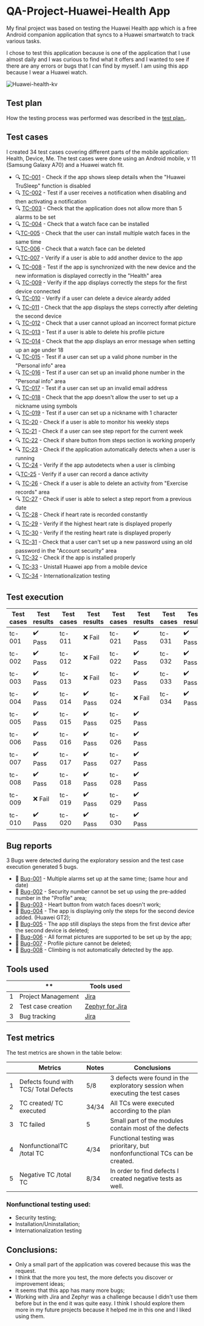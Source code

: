 # **QA-Project-Huawei-Health App**

My final project was based on testing the Huawei Health app which is a free Android companion application that syncs to a Huawei smartwatch to track various tasks.

I chose to test this application because is one of the application that I use almost daily and I was curious to find what it offers and I wanted to see if there are any errors or bugs that I can find by myself. I am using this app because I wear a Huawei watch. 

![Huawei-health-kv](https://user-images.githubusercontent.com/110250127/204929801-986c8fa1-bee6-4ae2-9a02-4ae61612ccb8.jpg)

## **Test plan**

How the testing process was performed was described in the [test plan.](https://github.com/AlexandraAncaGabor/QA-Project-Huawei-Health/blob/feature/refactoring/test-plan.md). 

## **Test cases**

I created 34 test cases covering different parts of the mobile application: Health, Device, Me.
The test cases were done using an Android mobile, v 11 (Samsung Galaxy A70) and a Huawei watch fit.

- 🔍 [TC-001](https://github.com/AlexandraAncaGabor/QA-Project-Huawei-Health/blob/feature/refactoring/test-cases/tc-001.md) - Check if the app shows sleep details when the "Huawei TruSleep" function is disabled
- 🔍 [TC-002](https://github.com/AlexandraAncaGabor/QA-Project-Huawei-Health/blob/feature/refactoring/test-cases/tc-002.md) - Test if a user receives a notification when disabling and then activating a notification
- 🔍 [TC-003](https://github.com/AlexandraAncaGabor/QA-Project-Huawei-Health/blob/feature/refactoring/test-cases/tc-003.md) - Check that the application does not allow more than 5 alarms to be set
- 🔍 [TC-004](https://github.com/AlexandraAncaGabor/QA-Project-Huawei-Health/blob/feature/refactoring/test-cases/tc-004.md) - Check that a watch face can be installed
- 🔍[TC-005](https://github.com/AlexandraAncaGabor/QA-Project-Huawei-Health/blob/feature/refactoring/test-cases/tc-005.md) - Check that the user can install multiple watch faces in the same time
- 🔍[TC-006](https://github.com/AlexandraAncaGabor/QA-Project-Huawei-Health/blob/feature/refactoring/test-cases/tc-006.md) - Check that a watch face can be deleted
- 🔍[TC-007](https://github.com/AlexandraAncaGabor/QA-Project-Huawei-Health/blob/feature/refactoring/test-cases/tc-007.md) - Verify if a user is able to add another device to the app
- 🔍 [TC-008](https://github.com/AlexandraAncaGabor/QA-Project-Huawei-Health/blob/feature/refactoring/test-cases/tc-008.md) - Test if the app is synchronized with the new device and the new information is displayed correctly in the "Health" area
- 🔍 [TC-009](https://github.com/AlexandraAncaGabor/QA-Project-Huawei-Health/blob/feature/refactoring/test-cases/tc-009.md) - Verify if the app displays correctly the steps for the first device connected
- 🔍 [TC-010](https://github.com/AlexandraAncaGabor/QA-Project-Huawei-Health/blob/feature/refactoring/test-cases/tc-010.md) - Verify if a user can delete a device aleardy added
- 🔍 [TC-011](https://github.com/AlexandraAncaGabor/QA-Project-Huawei-Health/blob/feature/refactoring/test-cases/tc-011.md) - Check that the app displays the steps correctly after deleting the second device
- 🔍 [TC-012](https://github.com/AlexandraAncaGabor/QA-Project-Huawei-Health/blob/feature/refactoring/test-cases/tc-012.md) - Check that a user cannot upload an incorrect format picture
- 🔍 [TC-013](https://github.com/AlexandraAncaGabor/QA-Project-Huawei-Health/blob/feature/refactoring/test-cases/tc-013.md) - Test if a user is able to delete his profile picture
- 🔍 [TC-014](https://github.com/AlexandraAncaGabor/QA-Project-Huawei-Health/blob/feature/refactoring/test-cases/tc-014.md) - Check that the app displays an error message when setting up an age under 18
- 🔍 [TC-015](https://github.com/AlexandraAncaGabor/QA-Project-Huawei-Health/blob/feature/refactoring/test-cases/tc-015.md) - Test if a user can set up a valid phone number in the "Personal info" area
- 🔍 [TC-016](https://github.com/AlexandraAncaGabor/QA-Project-Huawei-Health/blob/feature/refactoring/test-cases/tc-016.md) - Test if a user can set up an invalid phone number in the "Personal info" area
- 🔍 [TC-017](https://github.com/AlexandraAncaGabor/QA-Project-Huawei-Health/blob/feature/refactoring/test-cases/tc-017.md) - Test if a user can set up an invalid email address
- 🔍 [TC-018](https://github.com/AlexandraAncaGabor/QA-Project-Huawei-Health/blob/feature/refactoring/test-cases/tc-018.md) - Check that the app doesn't allow the user to set up a nickname using symbols
- 🔍 [TC-019](https://github.com/AlexandraAncaGabor/QA-Project-Huawei-Health/blob/feature/refactoring/test-cases/tc-019.md) - Test if a user can set up a nickname with 1 character
- 🔍 [TC-20](https://github.com/AlexandraAncaGabor/QA-Project-Huawei-Health/blob/feature/refactoring/test-cases/tc-020.md) - Check if a user is able to monitor his weekly steps
- 🔍 [TC-21](https://github.com/AlexandraAncaGabor/QA-Project-Huawei-Health/blob/feature/refactoring/test-cases/tc-021.md) - Check if a user can see step report for the current week
- 🔍 [TC-22](https://github.com/AlexandraAncaGabor/QA-Project-Huawei-Health/blob/feature/refactoring/test-cases/tc-022.md) - Check if share button from steps section is working properly
- 🔍 [TC-23](https://github.com/AlexandraAncaGabor/QA-Project-Huawei-Health/blob/feature/refactoring/test-cases/tc-023.md) - Check if the application automatically detects when a user is running
- 🔍 [TC-24](https://github.com/AlexandraAncaGabor/QA-Project-Huawei-Health/blob/feature/refactoring/test-cases/tc-024.md) - Verify if the app autodetects when a user is climbing
- 🔍[TC-25](https://github.com/AlexandraAncaGabor/QA-Project-Huawei-Health/blob/feature/refactoring/test-cases/tc-025.md) - Verify if a user can record a dance activity
- 🔍 [TC-26](https://github.com/AlexandraAncaGabor/QA-Project-Huawei-Health/blob/feature/refactoring/test-cases/tc-026.md) - Check if a user is able to delete an activity from "Exercise records" area
- 🔍 [TC-27](https://github.com/AlexandraAncaGabor/QA-Project-Huawei-Health/blob/feature/refactoring/test-cases/tc-027.md) - Check if user is able to select a step report from a previous date
- 🔍 [TC-28](https://github.com/AlexandraAncaGabor/QA-Project-Huawei-Health/blob/feature/refactoring/test-cases/tc-028.md) - Check if heart rate is recorded constantly
- 🔍 [TC-29](https://github.com/AlexandraAncaGabor/QA-Project-Huawei-Health/blob/feature/refactoring/test-cases/tc-029.md) - Verify if the highest heart rate is displayed properly
- 🔍 [TC-30](https://github.com/AlexandraAncaGabor/QA-Project-Huawei-Health/blob/feature/refactoring/test-cases/tc-030.md) - Verify if the resting heart rate is displayed properly
- 🔍 [TC-31](https://github.com/AlexandraAncaGabor/QA-Project-Huawei-Health/blob/feature/refactoring/test-cases/tc-031.md) - Check that a user can't set up a new password using an old password in the "Account security" area
- 🔍 [TC-32](https://github.com/AlexandraAncaGabor/QA-Project-Huawei-Health/blob/feature/refactoring/test-cases/tc-032.md) - Check if the app is installed properly
- 🔍 [TC-33](https://github.com/AlexandraAncaGabor/QA-Project-Huawei-Health/blob/feature/refactoring/test-cases/tc-033.md) - Unistall Huawei app from a mobile device
- 🔍 [TC-34](https://github.com/AlexandraAncaGabor/QA-Project-Huawei-Health/blob/feature/refactoring/test-cases/tc-034.md) - Internationalization testing

## **Test execution**

| **Test   cases** | **Test results**          | **Test cases** | **Test results**          | **Test cases** | **Test results**          | **Test cases** | **Test results**          |
|------------------|---------------------------|----------------|---------------------------|----------------|---------------------------|----------------|---------------------------|
| tc-001           | :heavy_check_mark:   Pass | tc-011         | :x:   Fail                | tc-021         | :heavy_check_mark:   Pass | tc-031         | :heavy_check_mark:   Pass |
| tc-002           | :heavy_check_mark:   Pass | tc-012         | :x:   Fail                | tc-022         | :heavy_check_mark:   Pass | tc-032         | :heavy_check_mark:   Pass |
| tc-003           | :heavy_check_mark:   Pass | tc-013         | :x:   Fail                | tc-023         | :heavy_check_mark:   Pass | tc-033         | :heavy_check_mark:   Pass |
| tc-004           | :heavy_check_mark:   Pass | tc-014         | :heavy_check_mark:   Pass | tc-024         | :x:   Fail                | tc-034         | :heavy_check_mark:   Pass |
| tc-005           | :heavy_check_mark:   Pass | tc-015         | :heavy_check_mark:   Pass | tc-025         | :heavy_check_mark:   Pass |                |                           |
| tc-006           | :heavy_check_mark:   Pass | tc-016         | :heavy_check_mark:   Pass | tc-026         | :heavy_check_mark:   Pass |                |                           |
| tc-007           | :heavy_check_mark:   Pass | tc-017         | :heavy_check_mark:   Pass | tc-027         | :heavy_check_mark:   Pass |                |                           |
| tc-008           | :heavy_check_mark:   Pass | tc-018         | :heavy_check_mark:   Pass | tc-028         | :heavy_check_mark:   Pass |                |                           |
| tc-009           | :x: Fail                  | tc-019         | :heavy_check_mark:   Pass | tc-029         | :heavy_check_mark:   Pass |                |                           |
| tc-010           | :heavy_check_mark:   Pass | tc-020         | :heavy_check_mark:   Pass | tc-030         | :heavy_check_mark:   Pass |                |                           |

## **Bug reports**

3 Bugs were detected during the exploratory session and the test case execution generated 5 bugs.

- 🐞 [Bug-001](https://github.com/AlexandraAncaGabor/QA-Project-Huawei-Health/blob/feature/refactoring/bugs/bug-001.md) - Multiple alarms set up at the same time; (same hour and date)
- 🐞 [Bug-002](https://github.com/AlexandraAncaGabor/QA-Project-Huawei-Health/blob/feature/refactoring/bugs/bug-002.md) - Security number cannot be set up using the pre-added number in the "Profile" area;
- 🐞 [Bug-003](https://github.com/AlexandraAncaGabor/QA-Project-Huawei-Health/blob/feature/refactoring/bugs/bug-003.md) - Heart button from watch faces doesn't work;
- 🐞 [Bug-004](https://github.com/AlexandraAncaGabor/QA-Project-Huawei-Health/blob/feature/refactoring/bugs/bug-004.md) - The app is displaying only the steps for the second device added. (Huawei GT2);
- 🐞 [Bug-005](https://github.com/AlexandraAncaGabor/QA-Project-Huawei-Health/blob/feature/refactoring/bugs/bug-005.md) - The app still displays the steps from the first device after the second device is deleted;
- 🐞 [Bug-006](https://github.com/AlexandraAncaGabor/QA-Project-Huawei-Health/blob/feature/refactoring/bugs/bug-006.md) - All format pictures are supported to be set up by the app;
- 🐞 [Bug-007](https://github.com/AlexandraAncaGabor/QA-Project-Huawei-Health/blob/feature/refactoring/bugs/bug-007.md) - Profile picture cannot be deleted;
- 🐞 [Bug-008](https://github.com/AlexandraAncaGabor/QA-Project-Huawei-Health/blob/feature/refactoring/bugs/bug-008.md) - Climbing is not automatically detected by the app.

## **Tools used**

|     | \*\*               | **Tools used**                                                                                                                     |
| --: | ------------------ | ---------------------------------------------------------------------------------------------------------------------------------- |
|   1 | Project Management | [Jira](https://jira.atlassian.com/)                                                                                                |
|   2 | Test case creation | [Zephyr for Jira](https://marketplace.atlassian.com/apps/1213259/zephyr-scale-test-management-for-jira?tab=overview&hosting=cloud) |
|   3 | Bug tracking       | [Jira](https://jira.atlassian.com/)                                                                                                |

## **Test metrics**

The test metrics are shown in the table below:

|     | **Metrics**                           | **Notes** | **Conclusions**                                                             |
| --: | ------------------------------------- | --------- | --------------------------------------------------------------------------- |
|   1 | Defects found with TCS/ Total Defects | 5/8       | 3 defects were found in the exploratory session when executing the test cases |
|   2 | TC created/ TC executed               | 34/34     | All TCs were executed according to the plan                                 |
|   3 | TC failed                             | 5         | Small part of the modules contain most of the defects                       |
|   4 | NonfunctionalTC /total TC             | 4/34      | Functional testing was prioritary, but nonfonfunctional TCs can be created. |
|   5 | Negative TC /total TC                 | 8/34      | In order to find defects I created negative tests as well.                  |

### **Nonfunctional testing used:**

- Security testing;
- Installation/Uninstallation;
- Internationalization testing

## **Conclusions:**
- Only a small part of the application was covered because this was the request. 
- I think that the more you test, the more defects you discover or improvement ideas; 
- It seems that this app has many more bugs; 
- Working with Jira and Zephyr was a challenge because I didn't use them before but in the end it was quite easy. I  think I should explore them more in my future projects because it helped me in this one and I liked using them.  

